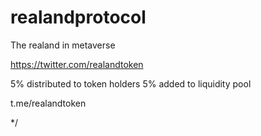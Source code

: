 # realandprotocol

  
   The realand in metaverse
  
   https://twitter.com/realandtoken

   5% distributed to token holders
   5% added to liquidity pool
   
   t.me/realandtoken
   
 */
